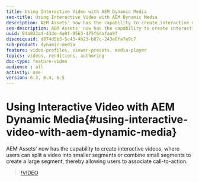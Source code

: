 ```yaml
---
title: Using Interactive Video with AEM Dynamic Media
seo-title: Using Interactive Video with AEM Dynamic Media
description: AEM Assets' now has the capability to create interactive videos, where users can split a video into smaller segments or combine small segments to create a large segment, thereby allowing users to associate call-to-action.
seo-description: AEM Assets' now has the capability to create interactive videos, where users can split a video into smaller segments or combine small segments to create a large segment, thereby allowing users to associate call-to-action.
uuid: 84a933a4-43de-4a0f-9563-475f6dafaa9f
discoiquuid: d874d5b3-5c43-4b23-b87c-243a0fa7e9c7
sub-product: dynamic-media
feature: video-profiles, viewer-presets, media-player
topics: videos, renditions, authoring
doc-type: feature-video
audience : all
activity: use
version: 6.3, 6.4, 6.5
---
```


# Using Interactive Video with AEM Dynamic Media{#using-interactive-video-with-aem-dynamic-media}

AEM Assets' now has the capability to create interactive videos, where users can split a video into smaller segments or combine small segments to create a large segment, thereby allowing users to associate call-to-action.

>[!VIDEO](https://video.tv.adobe.com/v/16516/?quality=9&learn=on)
